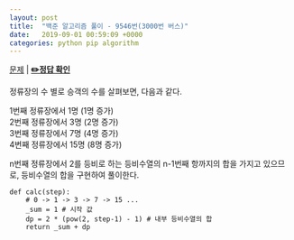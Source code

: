 ```yaml
---
layout: post
title:  "백준 알고리즘 풀이 - 9546번(3000번 버스)"
date:   2019-09-01 00:59:09 +0000
categories: python pip algorithm
---
```


[문제](https://www.acmicpc.net/problem/9546) |
**[✏️정답 확인](https://github.com/live2skull/TheLordOfBOJ/blob/master/problems/%EC%88%98%ED%95%99/9546.py)**

정류장의 수 별로 승객의 수를 살펴보면, 다음과 같다.

1번째 정류장에서 1명  (1명 증가)  
2번째 정류장에서 3명  (2명 증가)  
3번째 정류장에서 7명  (4명 증가)  
4번째 정류장에서 15명  (8명 증가)  

n번째 정류장에서 2를 등비로 하는 등비수열의 n-1번째 항까지의 합을 가지고 있으므로, 등비수열의 합을 구현하여 풀이한다.

```
def calc(step):
    # 0 -> 1 -> 3 -> 7 -> 15 ...
    _sum = 1 # 시작 값
    dp = 2 * (pow(2, step-1) - 1) # 내부 등비수열의 합
    return _sum + dp
```
